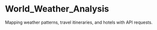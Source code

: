 # World_Weather_Analysis
Mapping weather patterns, travel itineraries, and hotels with API requests.
